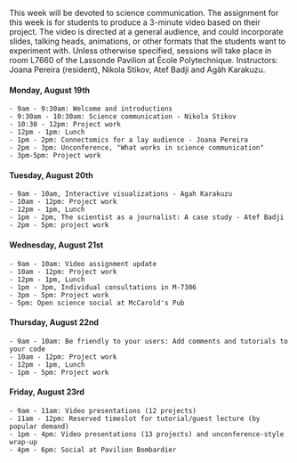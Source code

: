 This week will be devoted to science communication. The assignment for this week is for students to produce a 3-minute video based on their project. The video is directed at a general audience, and could incorporate slides, talking heads, animations, or other formats that the students want to experiment with. Unless otherwise specified, sessions will take place in room L7660 of the Lassonde Pavilion at École Polytechnique. Instructors: Joana Pereira (resident), Nikola Stikov, Atef Badji and Agâh Karakuzu.

#### Monday, August 19th
    - 9am - 9:30am: Welcome and introductions
    - 9:30am - 10:30am: Science communication - Nikola Stikov
    - 10:30 - 12pm: Project work
    - 12pm - 1pm: Lunch
    - 1pm - 2pm: Connectomics for a lay audience - Joana Pereira
    - 2pm - 3pm: Unconference, "What works in science communication" 
    - 3pm-5pm: Project work

#### Tuesday, August 20th
    - 9am - 10am, Interactive visualizations - Agah Karakuzu
    - 10am - 12pm: Project work
    - 12pm - 1pm, Lunch
    - 1pm - 2pm, The scientist as a journalist: A case study - Atef Badji
    - 2pm - 5pm: project work

#### Wednesday, August 21st
    - 9am - 10am: Video assignment update
    - 10am - 12pm: Project work
    - 12pm - 1pm, Lunch
    - 1pm - 3pm, Individual consultations in M-7306
    - 3pm - 5pm: Project work
    - 5pm: Open science social at McCarold's Pub

#### Thursday, August 22nd
    - 9am - 10am: Be friendly to your users: Add comments and tutorials to your code
    - 10am - 12pm: Project work
    - 12pm - 1pm, Lunch
    - 1pm - 5pm: Project work

#### Friday, August 23rd
    - 9am - 11am: Video presentations (12 projects)
    - 11am - 12pm: Reserved timeslot for tutorial/guest lecture (by popular demand)
    - 1pm - 4pm: Video presentations (13 projects) and unconference-style wrap-up
    - 4pm - 6pm: Social at Pavilion Bombardier
